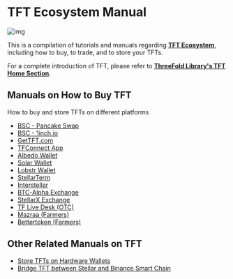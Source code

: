 # TFT Ecosystem Manual

![img](img/threefold__circular_tft3_.jpeg)

This is a compilation of tutorials and manuals regarding [__TFT Ecosystem__](tft_ecosystem), including how to buy, to trade, and to store your TFTs.

For a complete introduction of TFT, please refer to [__ThreeFold Library's TFT Home Section__](tokens_home).

## Manuals on How to Buy TFT

How to buy and store TFTs on different platforms

- [BSC - Pancake Swap](tft_binance_defi)
- [BSC - 1inch.io](tft_1inch)
- [GetTFT.com](https://gettft.com/gettft/#how-it-works)
- [TFConnect App](threefold_connect)
- [Albedo Wallet](albedo)
- [Solar Wallet](solar_wallet)
- [Lobstr Wallet](lobstr_wallet)
- [StellarTerm](tft_stellarterm)
- [Interstellar](tft_interstellar)
- [BTC-Alpha Exchange](tft_btc_alpha)
- [StellarX Exchange](tft_stellarx)
- [TF Live Desk (OTC)](tft_otc)
- [Mazraa (Farmers)](tft_mazraa)
- [Bettertoken (Farmers)](tft_bettertoken)


## Other Related Manuals on TFT

- [Store TFTs on Hardware Wallets](tft_howtos_hardware)
- [Bridge TFT between Stellar and Binance Smart Chain](tft_bsc_bridge)
